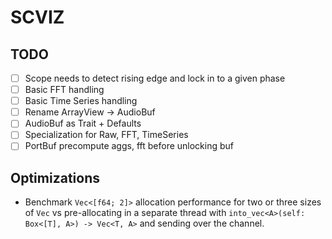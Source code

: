 # SCVIZ

## TODO
- [ ] Scope needs to detect rising edge and lock in to a given phase
- [ ] Basic FFT handling
- [ ] Basic Time Series handling
- [ ] Rename ArrayView -> AudioBuf
- [ ] AudioBuf as Trait + Defaults
- [ ] Specialization for Raw, FFT, TimeSeries
- [ ] PortBuf precompute aggs, fft before unlocking buf

## Optimizations
- Benchmark `Vec<[f64; 2]>` allocation performance for two or three sizes of `Vec` vs pre-allocating in a separate thread with `into_vec<A>(self: Box<[T], A>) -> Vec<T, A>` and sending over the channel.
